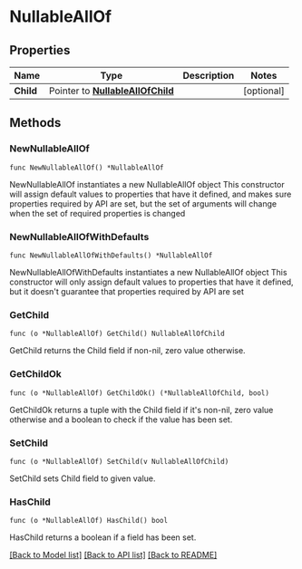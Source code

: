 # NullableAllOf

## Properties

Name | Type | Description | Notes
------------ | ------------- | ------------- | -------------
**Child** | Pointer to [**NullableAllOfChild**](NullableAllOfChild.md) |  | [optional] 

## Methods

### NewNullableAllOf

`func NewNullableAllOf() *NullableAllOf`

NewNullableAllOf instantiates a new NullableAllOf object
This constructor will assign default values to properties that have it defined,
and makes sure properties required by API are set, but the set of arguments
will change when the set of required properties is changed

### NewNullableAllOfWithDefaults

`func NewNullableAllOfWithDefaults() *NullableAllOf`

NewNullableAllOfWithDefaults instantiates a new NullableAllOf object
This constructor will only assign default values to properties that have it defined,
but it doesn't guarantee that properties required by API are set

### GetChild

`func (o *NullableAllOf) GetChild() NullableAllOfChild`

GetChild returns the Child field if non-nil, zero value otherwise.

### GetChildOk

`func (o *NullableAllOf) GetChildOk() (*NullableAllOfChild, bool)`

GetChildOk returns a tuple with the Child field if it's non-nil, zero value otherwise
and a boolean to check if the value has been set.

### SetChild

`func (o *NullableAllOf) SetChild(v NullableAllOfChild)`

SetChild sets Child field to given value.

### HasChild

`func (o *NullableAllOf) HasChild() bool`

HasChild returns a boolean if a field has been set.


[[Back to Model list]](../README.md#documentation-for-models) [[Back to API list]](../README.md#documentation-for-api-endpoints) [[Back to README]](../README.md)


